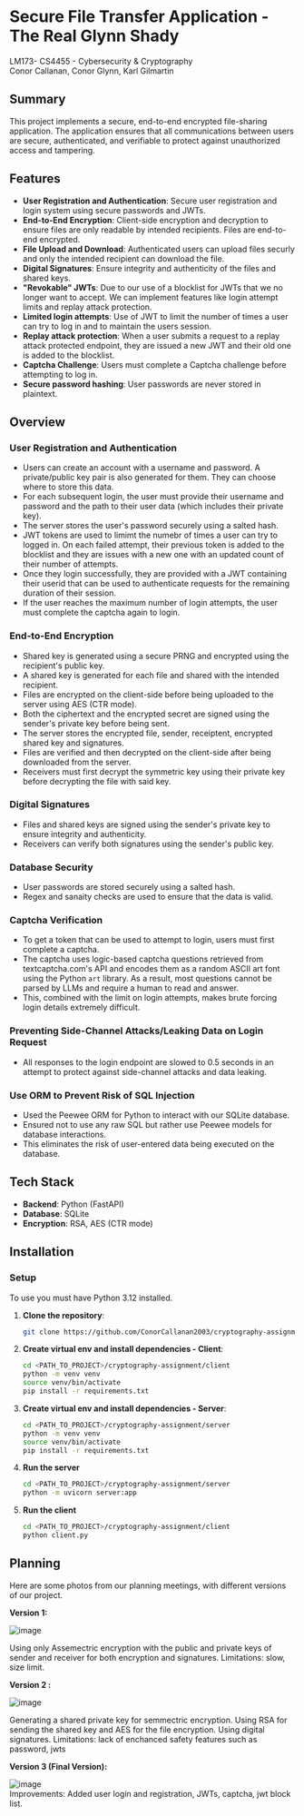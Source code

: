# Secure File Transfer Application - The Real Glynn Shady
LM173- CS4455 - Cybersecurity & Cryptography <br>
Conor Callanan, Conor Glynn, Karl Gilmartin

## Summary

This project implements a secure, end-to-end encrypted file-sharing application. The application ensures that all communications between users are secure, authenticated, and verifiable to protect against unauthorized access and tampering.



## Features

- **User Registration and Authentication**: Secure user registration and login system using secure passwords and JWTs.
- **End-to-End Encryption**: Client-side encryption and decryption to ensure files are only readable by intended recipients. Files are end-to-end encrypted.
- **File Upload and Download**: Authenticated users can upload files securly and only the intended recipient can download the file.
- **Digital Signatures**: Ensure integrity and authenticity of the files and shared keys.
- **"Revokable" JWTs**: Due to our use of a blocklist for JWTs that we no longer want to accept. We can implement features like login attempt limits and replay attack protection.
- **Limited login attempts**: Use of JWT to limit the number of times a user can try to log in and to maintain the users session.
- **Replay attack protection**: When a user submits a request to a replay attack protected endpoint, they are issued a new JWT and their old one is added to the blocklist.
- **Captcha Challenge**: Users must complete a Captcha challenge before attempting to log in. 
- **Secure password hashing**: User passwords are never stored in plaintext.

## Overview

### User Registration and Authentication
- Users can create an account with a username and password. A private/public key pair is also generated for them. They can choose where to store this data.
- For each subsequent login, the user must provide their username and password and the path to their user data (which includes their private key).
- The server stores the user's password securely using a salted hash.
- JWT tokens are used to limimt the numebr of times a user can try to logged in. On each failed attempt, their previous token is added to the blocklist and they are issues with a new one with an updated count of their number of attempts.
- Once they login successfully, they are provided with a JWT containing their userid that can be used to authenticate requests for the remaining duration of their session.
- If the user reaches the maximum number of login attempts, the user must complete the captcha again to login.

### End-to-End Encryption
- Shared key is generated using a secure PRNG and encrypted using the recipient's public key.
- A shared key is generated for each file and shared with the intended recipient.
- Files are encrypted on the client-side before being uploaded to the server using AES (CTR mode).
- Both the ciphertext and the encrypted secret are signed using the sender's private key before being sent.
- The server stores the encrypted file, sender, receiptent, encrypted shared key and signatures.
- Files are verified and then decrypted on the client-side after being downloaded from the server.
- Receivers must first decrypt the symmetric key using their private key before decrypting the file with said key.

### Digital Signatures
- Files and shared keys are signed using the sender's private key to ensure integrity and authenticity.
- Receivers can verify both signatures using the sender's public key.

### Database Security
- User passwords are stored securely using a salted hash.
- Regex and sanaity checks are used to ensure that the data is valid.

### Captcha Verification
- To get a token that can be used to attempt to login, users must first complete a captcha. 
- The captcha uses logic-based captcha questions retrieved from textcaptcha.com's API and encodes them as a random ASCII art font using the Python `art` library. As a result, most questions cannot be parsed by LLMs and require a human to read and answer. 
- This, combined with the limit on login attempts, makes brute forcing login details extremely difficult. 

### Preventing Side-Channel Attacks/Leaking Data on Login Request
- All responses to the login endpoint are slowed to 0.5 seconds in an attempt to protect against side-channel attacks and data leaking.

### Use ORM to Prevent Risk of SQL Injection
- Used the Peewee ORM for Python to interact with our SQLite database.
- Ensured not to use any raw SQL but rather use Peewee models for database interactions.
- This eliminates the risk of user-entered data being executed on the database. 

## Tech Stack
- **Backend**: Python (FastAPI)
- **Database**: SQLite
- **Encryption**: RSA, AES (CTR mode)

## Installation

### Setup

To use you must have Python 3.12 installed.

1. **Clone the repository**:
   ```sh
   git clone https://github.com/ConorCallanan2003/cryptography-assignment
    ```
2. **Create virtual env and install dependencies - Client**:
    ```sh
    cd <PATH_TO_PROJECT>/cryptography-assignment/client
    python -m venv venv
    source venv/bin/activate
    pip install -r requirements.txt
   ```
3. **Create virtual env and install dependencies - Server**:
    ```sh
    cd <PATH_TO_PROJECT>/cryptography-assignment/server
    python -m venv venv
    source venv/bin/activate
    pip install -r requirements.txt
    ```
5. **Run the server**
    ```sh
    cd <PATH_TO_PROJECT>/cryptography-assignment/server
    python -m uvicorn server:app
    ```
6. **Run the client**
    ```sh
    cd <PATH_TO_PROJECT>/cryptography-assignment/client
    python client.py
    ```
## Planning
Here are some photos from our planning meetings, with different versions of our project.

**Version 1:** <br>

![image](./assets/photos/Version1Photo2.jpg)

Using only Assemectric encryption with the public and private keys of sender and receiver for both encryption and signatures. Limitations: slow, size limit. <br>

**Version 2 :**<br>

![image](./assets/photos/Version1Photo1.jpg)

Generating a shared private key for semmectric encryption. Using RSA for sending the shared key and AES for the file encryption. Using digital signatures. Limitations: lack of enchanced safety features such as password, jwts 
<br>



**Version 3 (Final Version):**<br>

![image](./assets/photos/Version2Photo1.jpg)
<br>
Improvements: Added user login and registration, JWTs, captcha, jwt block list. <br>
